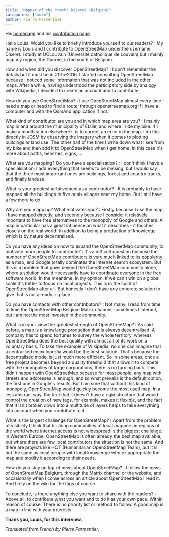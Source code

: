 ```yaml
---
title: "Mapper of the Month: Diseret (Belgium)"
categories: ["motm"]
author: Pierre Parmentier
---
```


His [homepage](https://www.openstreetmap.org/user/Diseret) and his [contribution page](https://hdyc.neis-one.org/?Diseret).

Hello Louis. Would you like to briefly introduce yourself to our readers?
: My name is Louis and I contribute to OpenStreetMap under the username Diseret. I study at UCLouvain (Université catholique de Louvain) but I mainly map my region, the Gaume, in the south of Belgium.

<!--more-->

How and when did you discover OpenStreetMap?
: I don't remember the details but it must be in 2015-2016. I started consulting OpenStreetMap because I noticed some information that was not included in the other maps. After a while, having understood the participatory side by analogy with Wikipedia, I decided to create an account and to contribute.

How do you use OpenStreetMap?
: I use OpenStreetMap almost every time I need a map or need to find a route; through openstreetmap.org if I have a computer and with the OsmAnd application if not.

What kind of contributor are you and in which map area are you?
: I mainly map in and around the municipality of Étalle, and where I ride my bike. If I make a modification elsewhere it is to correct an error in the map. I do this directly in JOSM by observing the imagery when it comes to plotting buildings or land use. The other half of the time I write down what I see from my bike and then add it to OpenStreetMap when I get home. In this case it's more about paths, benches, signs, …

What are you mapping? Do you have a specialisation?
: I don't think I have a specialisation; I add everything that seems to be missing, but I would say that the three most important ones are buildings, forest and country tracks, and finally landuse.

What is your greatest achievement as a contributor?
: It is probably to have mapped all the buildings in five or six villages near my home. But I still have a few more to do.

Why are you mapping? What motivates you?
: Firstly because I use the map I have mapped directly, and secondly because I consider it relatively important to have free alternatives to the monopoly of Google and others. A map in particular has a great influence on what it describes - it touches closely on the real world. In addition to being a production of knowledge which is by nature decentralised.

Do you have any ideas on how to expand the OpenStreetMap community, to motivate more people to contribute?
: It's a difficult question because the number of OpenStreetMap contributors is very much linked to its popularity as a map, and Google totally dominates the internet search ecosystem. But this is a problem that goes beyond the OpenStreetMap community alone, where a solution would necessarily have to coordinate everyone in the free software world. In the meantime, in my opinion, if we can't win on a global scale it's better to focus on local projects. This is in the spirit of OpenStreetMap after all. But honestly I don't have any concrete solution to give that is not already in place.

Do you have contacts with other contributors?
: Not many. I read from time to time the OpenStreetMap Belgium Matrix channel, sometimes I interact, but I am not the most invested in the community.

What is in your view the greatest strength of OpenStreetMap?
: As said before, a map is a knowledge production that is always decentralised. A company has to spend fortunes to survey the whole territory, whereas OpenStreetMap does the best quality with almost all of its work on a voluntary basis. To take the example of Wikipedia, no one can imagine that a centralised encyclopedia would be the best solution. That's because the decentralised model is just much more efficient. So in some areas, once a free project becomes beyond a quality threshold that allows it to compete with the monopolies of large corporations, there is no turning back. This didn't happen with OpenStreetMap because for most people, any map with streets and addresses is enough, and so what prevails is the default option, the first one in Google's results. But I am sure that without this kind of monopoly, OpenStreetMap would quickly become the most used map. In a less abstract way, the fact that it doesn't have a rigid structure that would control the creation of new tags, for example, makes it flexible, and the fact that it isn't broken down into a multitude of layers helps to take everything into account when you contribute to it.

What is the largest challenge for OpenStreetMap?
: Apart from the problem of visibility I think that building communities of local mappers in regions of the world where internet access is not widespread is the biggest challenge. In Western Europe, OpenStreetMap is often already the best map available, but where there are few local contributors the situation is not the same. And there are projects like HOT (Humanitarian OpenStreetMap Team), but it is not the same as local people with local knowledge who re-appropriate the map and modify it according to their needs.

How do you stay on top of news about OpenStreetMap?
: I follow the news of OpenStreetMap Belgium, through the Matrix channel or the website, and occasionally when I come across an article about OpenStreetMap I read it. And I rely on the wiki for the tags of course.

To conclude, is there anything else you want to share with the readers?
: Above all, to contribute what you want and to do it at your own pace. Within reason of course. There is no priority list or method to follow. A good map is a map in line with your interests.

**Thank you, Louis, for this interview.**

*Translated from French by Pierre Parmentier.*

